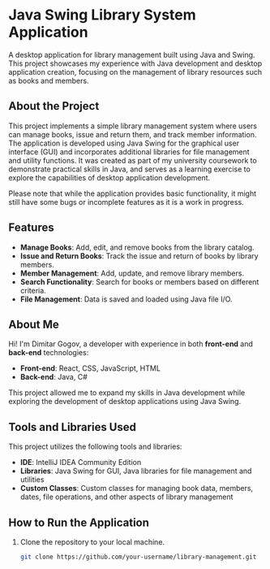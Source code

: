 # Java Swing Library System Application

A desktop application for library management built using Java and Swing. This project showcases my experience with Java development and desktop application creation, focusing on the management of library resources such as books and members.

## About the Project  
This project implements a simple library management system where users can manage books, issue and return them, and track member information. The application is developed using Java Swing for the graphical user interface (GUI) and incorporates additional libraries for file management and utility functions. It was created as part of my university coursework to demonstrate practical skills in Java, and serves as a learning exercise to explore the capabilities of desktop application development.

Please note that while the application provides basic functionality, it might still have some bugs or incomplete features as it is a work in progress.

## Features
- **Manage Books**: Add, edit, and remove books from the library catalog.
- **Issue and Return Books**: Track the issue and return of books by library members.
- **Member Management**: Add, update, and remove library members.
- **Search Functionality**: Search for books or members based on different criteria.
- **File Management**: Data is saved and loaded using Java file I/O.

## About Me  
Hi! I'm Dimitar Gogov, a developer with experience in both **front-end** and **back-end** technologies:  
- **Front-end**: React, CSS, JavaScript, HTML  
- **Back-end**: Java, C#  

This project allowed me to expand my skills in Java development while exploring the development of desktop applications using Java Swing.

## Tools and Libraries Used  
This project utilizes the following tools and libraries:  
- **IDE**: IntelliJ IDEA Community Edition  
- **Libraries**: Java Swing for GUI, Java libraries for file management and utilities  
- **Custom Classes**: Custom classes for managing book data, members, dates, file operations, and other aspects of library management  

## How to Run the Application  
1. Clone the repository to your local machine.
   ```bash
   git clone https://github.com/your-username/library-management.git
